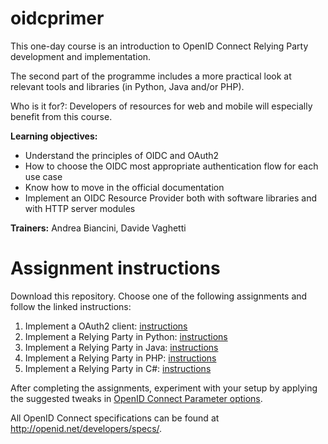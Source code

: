 # oidcprimer
This one-day course is an introduction to OpenID Connect Relying Party development and implementation.

The second part of the programme includes a more practical look at relevant tools and libraries (in Python, Java and/or PHP).

Who is it for?: Developers of resources for web and mobile will especially benefit from this course.

**Learning objectives:**

- Understand the principles of OIDC and OAuth2
- How to choose the OIDC most appropriate authentication flow for each use case
- Know how to move in the official documentation
- Implement an OIDC Resource Provider both with software libraries and with HTTP server modules

**Trainers:** Andrea Biancini, Davide Vaghetti

# Assignment instructions
Download this repository.
Choose one of the following assignments and follow the linked instructions:

1. Implement a OAuth2 client: [instructions](oauth2-client/README.md)
1. Implement a Relying Party in Python: [instructions](oidc-python-rp/README.md)
1. Implement a Relying Party in Java: [instructions](oidc-java-rp/README.md)
1. Implement a Relying Party in PHP: [instructions](oidc-php-rp/README.md)
1. Implement a Relying Party in C#: [instructions](oidc-csharp-rp/README.md)
 
After completing the assignments, experiment with your setup by applying the
suggested tweaks in [OpenID Connect Parameter options](parameter_exercises.md). 

All OpenID Connect specifications can be found at http://openid.net/developers/specs/.
